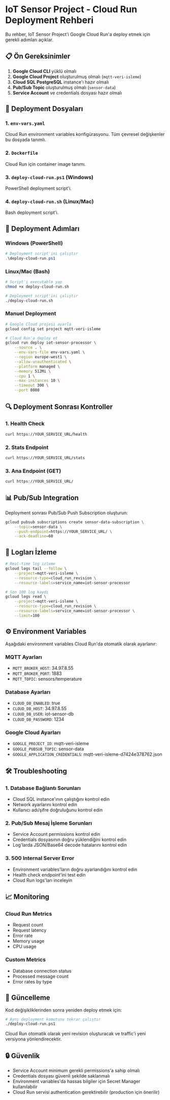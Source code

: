 # IoT Sensor Project - Cloud Run Deployment Rehberi

Bu rehber, IoT Sensor Project'i Google Cloud Run'a deploy etmek için gerekli adımları açıklar.

## 📋 Ön Gereksinimler

1. **Google Cloud CLI** yüklü olmalı
2. **Google Cloud Project** oluşturulmuş olmalı (`mqtt-veri-isleme`)
3. **Cloud SQL PostgreSQL** instance'ı hazır olmalı
4. **Pub/Sub Topic** oluşturulmuş olmalı (`sensor-data`)
5. **Service Account** ve credentials dosyası hazır olmalı

## 🔧 Deployment Dosyaları

### 1. `env-vars.yaml`
Cloud Run environment variables konfigürasyonu. Tüm çevresel değişkenler bu dosyada tanımlı.

### 2. `Dockerfile`
Cloud Run için container image tanımı.

### 3. `deploy-cloud-run.ps1` (Windows)
PowerShell deployment script'i.

### 4. `deploy-cloud-run.sh` (Linux/Mac)
Bash deployment script'i.

## 🚀 Deployment Adımları

### Windows (PowerShell)
```powershell
# Deployment script'ini çalıştır
.\deploy-cloud-run.ps1
```

### Linux/Mac (Bash)
```bash
# Script'i executable yap
chmod +x deploy-cloud-run.sh

# Deployment script'ini çalıştır
./deploy-cloud-run.sh
```

### Manuel Deployment
```bash
# Google Cloud projesi ayarla
gcloud config set project mqtt-veri-isleme

# Cloud Run'a deploy et
gcloud run deploy iot-sensor-processor \
    --source . \
    --env-vars-file env-vars.yaml \
    --region europe-west1 \
    --allow-unauthenticated \
    --platform managed \
    --memory 512Mi \
    --cpu 1 \
    --max-instances 10 \
    --timeout 300 \
    --port 8080
```

## 🔍 Deployment Sonrası Kontroller

### 1. Health Check
```bash
curl https://YOUR_SERVICE_URL/health
```

### 2. Stats Endpoint
```bash
curl https://YOUR_SERVICE_URL/stats
```

### 3. Ana Endpoint (GET)
```bash
curl https://YOUR_SERVICE_URL/
```

## 📊 Pub/Sub Integration

Deployment sonrası Pub/Sub Push Subscription oluşturun:

```bash
gcloud pubsub subscriptions create sensor-data-subscription \
    --topic=sensor-data \
    --push-endpoint=https://YOUR_SERVICE_URL/ \
    --ack-deadline=60
```

## 🔧 Logları İzleme

```bash
# Real-time log izleme
gcloud logs tail --follow \
    --project=mqtt-veri-isleme \
    --resource-type=cloud_run_revision \
    --resource-labels=service_name=iot-sensor-processor

# Son 100 log kaydı
gcloud logs read \
    --project=mqtt-veri-isleme \
    --resource-type=cloud_run_revision \
    --resource-labels=service_name=iot-sensor-processor \
    --limit=100
```

## ⚙️ Environment Variables

Aşağıdaki environment variables Cloud Run'da otomatik olarak ayarlanır:

### MQTT Ayarları
- `MQTT_BROKER_HOST`: 34.97.8.55
- `MQTT_BROKER_PORT`: 1883
- `MQTT_TOPIC`: sensors/temperature

### Database Ayarları
- `CLOUD_DB_ENABLED`: true
- `CLOUD_DB_HOST`: 34.97.8.55
- `CLOUD_DB_USER`: iot-sensor-db
- `CLOUD_DB_PASSWORD`: 1234

### Google Cloud Ayarları
- `GOOGLE_PROJECT_ID`: mqtt-veri-isleme
- `GOOGLE_PUBSUB_TOPIC`: sensor-data
- `GOOGLE_APPLICATION_CREDENTIALS`: mqtt-veri-isleme-d7424e378762.json

## 🛠️ Troubleshooting

### 1. Database Bağlantı Sorunları
- Cloud SQL instance'ının çalıştığını kontrol edin
- Network ayarlarını kontrol edin
- Kullanıcı adı/şifre doğruluğunu kontrol edin

### 2. Pub/Sub Mesaj İşleme Sorunları
- Service Account permissions kontrol edin
- Credentials dosyasının doğru yüklendiğini kontrol edin
- Log'larda JSON/Base64 decode hatalarını kontrol edin

### 3. 500 Internal Server Error
- Environment variables'ların doğru ayarlandığını kontrol edin
- Health check endpoint'ini test edin
- Cloud Run logs'ları inceleyin

## 📈 Monitoring

### Cloud Run Metrics
- Request count
- Request latency
- Error rate
- Memory usage
- CPU usage

### Custom Metrics
- Database connection status
- Processed message count
- Error rates by type

## 🔄 Güncelleme

Kod değişikliklerinden sonra yeniden deploy etmek için:

```bash
# Aynı deployment komutunu tekrar çalıştır
./deploy-cloud-run.ps1
```

Cloud Run otomatik olarak yeni revision oluşturacak ve traffic'i yeni versiyona yönlendirecektir.

## 🔒 Güvenlik

- Service Account minimum gerekli permissions'a sahip olmalı
- Credentials dosyası güvenli şekilde saklanmalı
- Environment variables'da hassas bilgiler için Secret Manager kullanılabilir
- Cloud Run servisi authentication gerektirebilir (production için önerilir) 